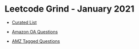 # Leetcode Grind - January 2021

- [Curated List](https://www.teamblind.com/post/New-Year-Gift---Curated-List-of-Top-75-LeetCode-Questions-to-Save-Your-Time-OaM1orEU)

- [Amazon OA Questions](https://leetcode.com/discuss/interview-question/344650/Amazon-Online-Assessment-Questions)

- [AMZ Tagged Questions](https://leetcode.com/list/5vewlbti/)
